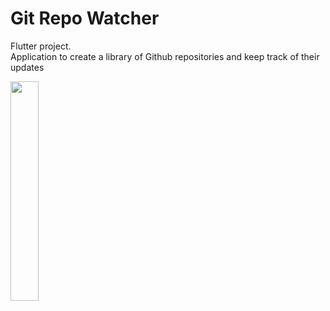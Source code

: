 # Git Repo Watcher

Flutter project.</br>
Application to create a library of Github repositories and keep track of their updates

<img src="https://user-images.githubusercontent.com/21291813/176555500-6dbd7abb-b55a-4b83-a140-80b7fe4fd21d.png" width="30%"></img> 
